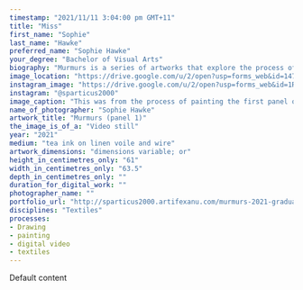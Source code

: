 ```yaml
---
timestamp: "2021/11/11 3:04:00 pm GMT+11"
title: "Miss"
first_name: "Sophie"
last_name: "Hawke"
preferred_name: "Sophie Hawke"
your_degree: "Bachelor of Visual Arts"
biography: "Murmurs is a series of artworks that explore the process of oral storytelling and the alteration of memory over time. The work acts as a recording of the changes a story went through as it passed between a group of people. Each panel represents the culmination of each iteration of the story's progression and is painted with ink onto linen voile. The way the ink and fabric interact with one another to distort the image echoes the way people's memories and the story itself decayed over time. I also wanted to use the two mediums for their close association with storytelling, as fabric and textile language has often been used to describe the process of making a story, while ink has frequently been used to record them in pictures or words. Murmurs wouldn't have been possible without the assistance of Ren Fanale, Emily James, Alice Kelly, Jordan McDonald and Malika Sinha."
image_location: "https://drive.google.com/u/2/open?usp=forms_web&id=147jZWNpui5nRonjclBc0WjBIdcraPIHV"
instagram_image: "https://drive.google.com/u/2/open?usp=forms_web&id=1RoEf_ClWPWaMIbcQ-a1zJWwUKipnDDUR"
instagram: "@sparticus2000"
image_caption: "This was from the process of painting the first panel of Murmurs. Its a work in progress, but will be done soon. This is how I had to set the work up to paint on it"
name_of_photographer: "Sophie Hawke"
artwork_title: "Murmurs (panel 1)"
the_image_is_of_a: "Video still"
year: "2021"
medium: "tea ink on linen voile and wire"
artwork_dimensions: "dimensions variable; or"
height_in_centimetres_only: "61"
width_in_centimetres_only: "63.5"
depth_in_centimetres_only: ""
duration_for_digital_work: ""
photographer_name: ""
portfolio_url: "http://sparticus2000.artifexanu.com/murmurs-2021-graduation-art-project/"
disciplines: "Textiles"
processes:
- Drawing
- painting
- digital video
- textiles
---
```


Default content